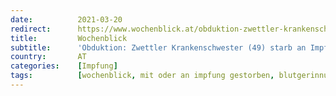 ```yaml
---
date:          2021-03-20
redirect:      https://www.wochenblick.at/obduktion-zwettler-krankenschwester-49-starb-an-impf-hirnthrombose/
title:         Wochenblick
subtitle:      'Obduktion: Zwettler Krankenschwester (49) starb an Impf-Hirnthrombose'
country:       AT
categories:    [Impfung]
tags:          [wochenblick, mit oder an impfung gestorben, blutgerinnungsstörungen, astrazeneca]
---
```


